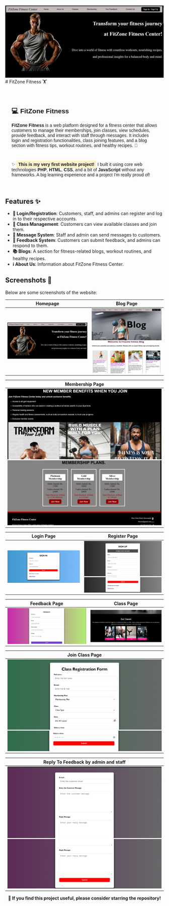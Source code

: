 ![image](Screenshots_application/home.png)# FitZone Fitness 🏋️


<section style="max-width: 800px; margin: 0 auto; padding: 20px; font-family: Arial, sans-serif;">
  <h1>💻 FitZone Fitness</h1>
  <p><strong>FitZone Fitness</strong> is a web platform designed for a fitness center that allows customers to manage their memberships, join classes, view schedules, provide feedback, and interact with staff through messages. It includes login and registration functionalities, class joining features, and a blog section with fitness tips, workout routines, and healthy recipes. 💪</p>
  <br>
  <p>✨ <span style="background-color: #fff3cd; padding: 5px 6px; border-radius: 4px; font-weight: bold;">This is my very first website project!</span> I built it using core web technologies <strong>PHP</strong>, <strong>HTML</strong>, <strong>CSS</strong>, and a bit of <strong>JavaScript</strong> without any frameworks. A big learning experience and a project I'm really proud of!</p>
</section>


## Features ✨

- **🔐 Login/Registration**: Customers, staff, and admins can register and log in to their respective accounts.
- **📅 Class Management**: Customers can view available classes and join them.
- **💬 Message System**: Staff and admin can send messages to customers.
- **📢 Feedback System**: Customers can submit feedback, and admins can respond to them.
- **📚 Blogs**: A section for fitness-related blogs, workout routines, and healthy recipes.
- **ℹ️ About Us**: Information about FitZone Fitness Center.

## Screenshots 📸

Below are some screenshots of the website: 

| Homepage                             | Blog Page                                                   |
|-------------------------------------|-------------------------------------------------------------|
| ![Homepage](Screenshots_application/home.png) | ![Blog Page 1](Screenshots_application/blog1.png)<br>![Blog Page 2](Screenshots_application/blogpage.png) |

| Membership Page                           |
|-------------------------------------------|
| ![Membership Page 1](Screenshots_application/membership.png)<br>![Membership Page 2](Screenshots_application/membership1.png)  |

| Login Page                           | Register Page                         |
|--------------------------------------|----------------------------------------|
| ![Login 1](Screenshots_application/login.png) | ![Register 1](Screenshots_application/register.png)<br>![Register 2](Screenshots_application/register1.png) |

| Feedback Page                        | Class Page                             |
|--------------------------------------|----------------------------------------|
| ![Feedback](Screenshots_application/feedback.png) | ![Class](Screenshots_application/classes.png) |

| Join Class Page                      |
|--------------------------------------|
| ![Join Class 1](Screenshots_application/class_join.png)<br>![Join Class 2](Screenshots_application/class_join1.png) |

| Reply To Feedback by admin and staff               |
|--------------------------------------|
| ![Join Class 1](Screenshots_application/inquiry.png)<br>![Join Class 2](Screenshots_application/inquiry1.png) |



<p align="center"> <strong>🌟 If you find this project useful, please consider starring the repository!</strong><br> <strong></p>
